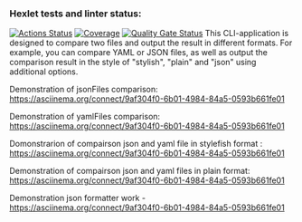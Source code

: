 ### Hexlet tests and linter status:
[![Actions Status](https://github.com/EgorDanilov95/backend-project-46/actions/workflows/hexlet-check.yml/badge.svg)](https://github.com/EgorDanilov95/backend-project-46/actions)
[![Coverage](https://sonarcloud.io/api/project_badges/measure?project=EgorDanilov95_backend-project-46&metric=coverage)](https://sonarcloud.io/summary/new_code?id=EgorDanilov95_backend-project-46)
[![Quality Gate Status](https://sonarcloud.io/api/project_badges/measure?project=EgorDanilov95_backend-project-46&metric=alert_status)](https://sonarcloud.io/summary/new_code?id=EgorDanilov95_backend-project-46)
This CLI-application is designed to compare two files and output the result in different formats. For example, you can compare YAML or JSON files, as well as output the comparison result in the style of "stylish", "plain" and "json" using additional options.



Demonstration of jsonFiles comparison: https://asciinema.org/connect/9af304f0-6b01-4984-84a5-0593b661fe01

Demonstration of yamlFiles comparison: https://asciinema.org/connect/9af304f0-6b01-4984-84a5-0593b661fe01

Domonstrarion of compairson json and yaml file in stylefish format : https://asciinema.org/connect/9af304f0-6b01-4984-84a5-0593b661fe01

Demonstration of compairson json and yaml files in plain format: https://asciinema.org/connect/9af304f0-6b01-4984-84a5-0593b661fe01

Demonstration json formatter work - https://asciinema.org/connect/9af304f0-6b01-4984-84a5-0593b661fe01

